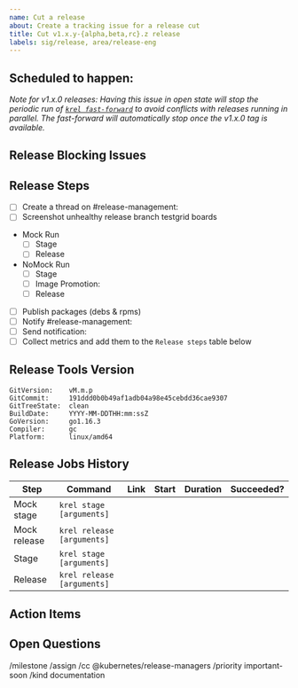 ```yaml
---
name: Cut a release
about: Create a tracking issue for a release cut
title: Cut v1.x.y-{alpha,beta,rc}.z release
labels: sig/release, area/release-eng
---
```

## Scheduled to happen: <!-- Tue, 2021-MM-DD -->

_Note for v1.x.0 releases: Having this issue in open state will stop the
periodic run of [`krel fast-forward`](https://testgrid.k8s.io/sig-release-releng-blocking#git-repo-kubernetes-fast-forward)
to avoid conflicts with releases running in parallel. The fast-forward will
automatically stop once the v1.x.0 tag is available._

## Release Blocking Issues
<!--

Make a list of anything preventing the release to start
(failing tests, pending image bumps, etc) and link them
to the relevant GitHub issues:

- [ ] Issue 1
- [ ] Issue 2

-->

<!--

Release Process Steps:
======================

Create a thread on #release-management on Slack to notify updates
about the release. For example,
- https://kubernetes.slack.com/archives/CJH2GBF7Y/p1635868822040300
- https://kubernetes.slack.com/archives/CJH2GBF7Y/p1631606375087500

- Add/Remove items of the checklist as you see fit
- Post bumps or issues encountered along the way

Hints and pointers to docs for each step of the release process:

Screenshot Testgrid Boards:
Use `krel testgridshot` to automatically create the screenshots
http://bit.ly/relmanagers-handbook#testgrid-screenshots

Stage and Release (mock and nomock):
Use `krel stage` && `krel release` see the handbook for more:
http://bit.ly/relmanagers-handbook#releases-management

Image promotion:
Use `kpromo pr` to create a pull request
https://sigs.k8s.io/promo-tools/docs/promotion-pull-requests.md

Notify #release-management on Slack:
Announce the release in a message in the Channel and paste the link
Direct link to slack: https://kubernetes.slack.com/messages/CJH2GBF7Y

Publish packages (skip for prereleases):
Coordinate with @google-build-admin before starting. Once the
NoMock Release is done (which builds the packages to the production bucket) and
**before sending the announcement** notify @google-build-admin to start
publishing the packages.

Send notification:
Use `krel announce` using your Sendgrid token
http://bit.ly/relmanagers-handbook#sending-mail

Collect Metrics:
Run krel history --branch release-1.mm --date-from 2021-mm-dd
http://bit.ly/relmanagers-handbook#adding-data-about-the-cloud-build-jobs

Finish post-release branch creation tasks:    ← Only for rc.0 release
See the Branch Creation section of the handbook for more details:
http://bit.ly/relmanagers-handbook#branch-creation

Help? Ring @release-managers on slack!

-->

## Release Steps

- [ ] Create a thread on #release-management: <!-- Paste link to slack -->
- [ ] Screenshot unhealthy release branch testgrid boards
- Mock Run
  - [ ] Stage
  - [ ] Release
- NoMock Run
  - [ ] Stage
  - [ ] Image Promotion: <!-- Paste Pull Request URL here -->
  - [ ] Release
- [ ] Publish packages (debs & rpms) <!-- REMOVE THIS STEP FOR PRE-RELEASES -->
- [ ] Notify #release-management: <!-- Paste link to slack -->
- [ ] Send notification: <!-- Paste link to kubernetes-dev email -->
- [ ] Collect metrics and add them to the `Release steps` table below
<!-- ONLY FOR RC.0 RELEASE - [ ] Finish post-release branch creation tasks -->

## Release Tools Version

<!-- Replace with output of `krel version` -->
```
GitVersion:    vM.m.p
GitCommit:     191ddd0b0b49af1adb04a98e45cebdd36cae9307
GitTreeState:  clean
BuildDate:     YYYY-MM-DDTHH:mm:ssZ
GoVersion:     go1.16.3
Compiler:      gc
Platform:      linux/amd64
```

## Release Jobs History

<!-- The following table can be automatically generated using krel --history  -->
| Step | Command | Link | Start | Duration | Succeeded? |
| --- | --- | --- | --- | --- | --- |
| Mock stage | `krel stage [arguments]` | | | | |
| Mock release | `krel release [arguments]` | | | | |
| Stage | `krel stage [arguments]` | | | | |
| Release | `krel release [arguments]` | | | | |

## Action Items

<!--
During the release, you may find a few things that require updates
(process changes, documentation updates, fixes to release tooling).

Please list them here.

It will be your responsibility to open issues/PRs to resolve these
issues/improvements. Keep this issue open until these action items
are complete.

- [ ] Item 1
- [ ] Item 2
- [ ] Item 3
-->

## Open Questions

<!--
During the release, you may have a few questions that you can't
answer yourself or may require group discussion.

Please list them here.

Follow up with Branch Managers/Patch Release Team/Release Engineering
subproject owners to get these questions answered.

- [ ] Item 1
- [ ] Item 2
- [ ] Item 3
-->

/milestone <!-- v1.x e.g. v1.14 -->
/assign <!-- @ the Release Manager responsible for this release -->
/cc @kubernetes/release-managers
/priority important-soon
/kind documentation
